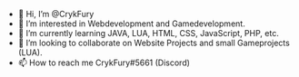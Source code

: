 - 👋 Hi, I’m @CrykFury
- 👀 I’m interested in Webdevelopment and Gamedevelopment.
- 🌱 I’m currently learning JAVA, LUA, HTML, CSS, JavaScript, PHP, etc.
- 💞️ I’m looking to collaborate on Website Projects and small Gameprojects (LUA).
- 📫 How to reach me CrykFury#5661 (Discord)

<!---
CrykFury/CrykFury is a ✨ special ✨ repository because its `README.md` (this file) appears on your GitHub profile.
You can click the Preview link to take a look at your changes.
--->
